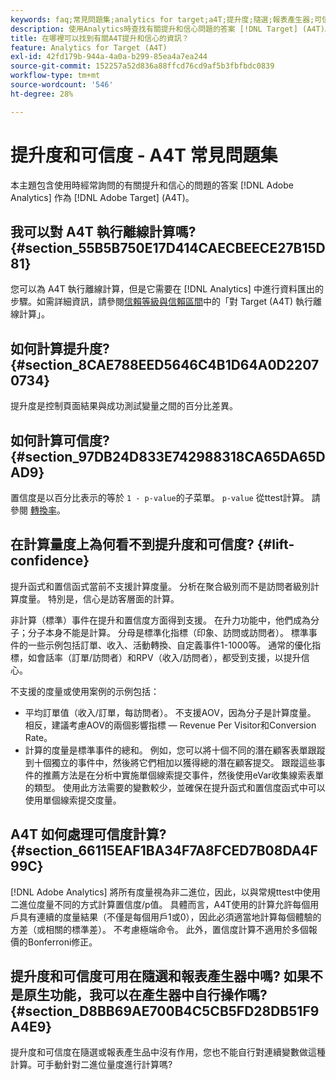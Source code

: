 ```yaml
---
keywords: faq;常見問題集;analytics for target;a4T;提升度;隨選;報表產生器;可信度
description: 使用Analytics時查找有關提升和信心問題的答案 [!DNL Target] (A4T)。 A4T允許您使用Analytics報告 [!DNL Target] 活動。
title: 在哪裡可以找到有關A4T提升和信心的資訊？
feature: Analytics for Target (A4T)
exl-id: 42fd179b-944a-4a0a-b299-85ea4a7ea244
source-git-commit: 152257a52d836a88ffcd76cd9af5b3fbfbdc0839
workflow-type: tm+mt
source-wordcount: '546'
ht-degree: 28%

---
```


# 提升度和可信度 - A4T 常見問題集

本主題包含使用時經常詢問的有關提升和信心的問題的答案 [!DNL Adobe Analytics] 作為 [!DNL Adobe Target] (A4T)。

## 我可以對 A4T 執行離線計算嗎? {#section_55B5B750E17D414CAECBEECE27B15D81}

您可以為 A4T 執行離線計算，但是它需要在 [!DNL Analytics] 中進行資料匯出的步驟。如需詳細資訊，請參閱[信賴等級與信賴區間](/help/main/c-reports/conversion-rate.md#concept_0D0002A1EBDF420E9C50E2A46F36629B)中的「對 Target (A4T) 執行離線計算」。

## 如何計算提升度? {#section_8CAE788EED5646C4B1D64A0D22070734}

提升度是控制頁面結果與成功測試變量之間的百分比差異。

## 如何計算可信度? {#section_97DB24D833E742988318CA65DA65DAD9}

置信度是以百分比表示的等於 `1 - p-value`的子菜單。 `p-value` 從ttest計算。 請參閱 [轉換率](/help/main/c-reports/conversion-rate.md#concept_0D0002A1EBDF420E9C50E2A46F36629B)。

## 在計算量度上為何看不到提升度和可信度? {#lift-confidence}

提升函式和置信函式當前不支援計算度量。 分析在聚合級別而不是訪問者級別計算度量。 特別是，信心是訪客層面的計算。

非計算（標準）事件在提升和置信度方面得到支援。 在升力功能中，他們成為分子；分子本身不能是計算。 分母是標準化指標（印象、訪問或訪問者）。 標準事件的一些示例包括訂單、收入、活動轉換、自定義事件1-1000等。 通常的優化指標，如會話率（訂單/訪問者）和RPV（收入/訪問者），都受到支援，以提升信心。

不支援的度量或使用案例的示例包括：

* 平均訂單值（收入/訂單，每訪問者）。 不支援AOV，因為分子是計算度量。 相反，建議考慮AOV的兩個影響指標 — Revenue Per Visitor和Conversion Rate。
* 計算的度量是標準事件的總和。 例如，您可以將十個不同的潛在顧客表單跟蹤到十個獨立的事件中，然後將它們相加以獲得總的潛在顧客提交。 跟蹤這些事件的推薦方法是在分析中實施單個線索提交事件，然後使用eVar收集線索表單的類型。 使用此方法需要的變數較少，並確保在提升函式和置信度函式中可以使用單個線索提交度量。

## A4T 如何處理可信度計算? {#section_66115EAF1BA34F7A8FCED7B08DA4F99C}

[!DNL Adobe Analytics] 將所有度量視為非二進位，因此，以與常規ttest中使用二進位度量不同的方式計算置信度/p值。 具體而言，A4T使用的計算允許每個用戶具有連續的度量結果（不僅是每個用戶1或0），因此必須適當地計算每個體驗的方差（或相關的標準差）。 不考慮極端命令。 此外，置信度計算不適用於多個報價的Bonferroni修正。

## 提升度和可信度可用在隨選和報表產生器中嗎? 如果不是原生功能，我可以在產生器中自行操作嗎? {#section_D8BB69AE700B4C5CB5FD28DB51F9A4E9}

提升度和可信度在隨選或報表產生品中沒有作用，您也不能自行對連續變數做這種計算。可手動針對二進位量度進行計算嗎?
